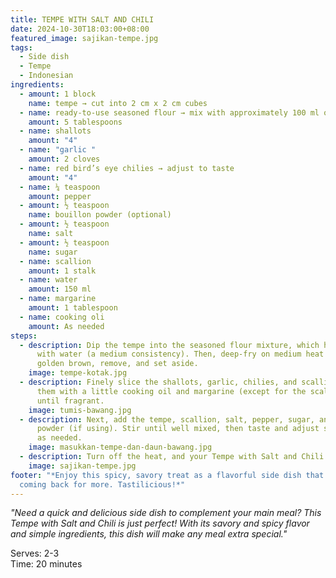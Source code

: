 ```yaml
---
title: TEMPE WITH SALT AND CHILI
date: 2024-10-30T18:03:00+08:00
featured_image: sajikan-tempe.jpg
tags:
  - Side dish
  - Tempe
  - Indonesian
ingredients:
  - amount: 1 block
    name: tempe → cut into 2 cm x 2 cm cubes
  - name: ready-to-use seasoned flour → mix with approximately 100 ml of cold water
    amount: 5 tablespoons
  - name: shallots
    amount: "4"
  - name: "garlic "
    amount: 2 cloves
  - name: red bird’s eye chilies → adjust to taste
    amount: "4"
  - name: ¼ teaspoon
    amount: pepper
  - amount: ½ teaspoon
    name: bouillon powder (optional)
  - amount: ½ teaspoon
    name: salt
  - amount: ½ teaspoon
    name: sugar
  - name: scallion
    amount: 1 stalk
  - name: water
    amount: 150 ml
  - name: margarine
    amount: 1 tablespoon
  - name: cooking oli
    amount: As needed
steps:
  - description: Dip the tempe into the seasoned flour mixture, which has been mixed
      with water (a medium consistency). Then, deep-fry on medium heat until
      golden brown, remove, and set aside.
    image: tempe-kotak.jpg
  - description: Finely slice the shallots, garlic, chilies, and scallion. Sauté
      them with a little cooking oil and margarine (except for the scallion)
      until fragrant.
    image: tumis-bawang.jpg
  - description: Next, add the tempe, scallion, salt, pepper, sugar, and bouillon
      powder (if using). Stir until well mixed, then taste and adjust seasoning
      as needed.
    image: masukkan-tempe-dan-daun-bawang.jpg
  - description: Turn off the heat, and your Tempe with Salt and Chili is ready to serve.
    image: sajikan-tempe.jpg
footer: "*Enjoy this spicy, savory treat as a flavorful side dish that keeps you
  coming back for more. Tastilicious!*"
---
```

*"Need a quick and delicious side dish to complement your main meal? This Tempe with Salt and Chili is just perfect! With its savory and spicy flavor and simple ingredients, this dish will make any meal extra special."*

Serves: 2-3\
Time: 20 minutes
